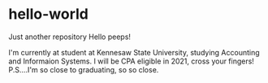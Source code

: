 # hello-world
Just another repository
Hello peeps!

I'm currently at student at Kennesaw State University, studying Accounting and Informaion Systems.
I will be CPA eligible in 2021, cross your fingers!
P.S....I'm so close to graduating, so so close.
